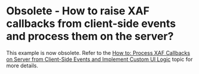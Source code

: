 # Obsolete - How to raise XAF callbacks from client-side events and process them on the server?

This example is now obsolete. Refer to the [How to: Process XAF Callbacks on Server from Client-Side Events and Implement Custom UI Logic](https://docs.devexpress.com/eXpressAppFramework/119706/ui-construction/views/how-to-raise-xaf-callbacks-from-client-side-events-and-process-these-callbacks-on-server) topic for more details.
